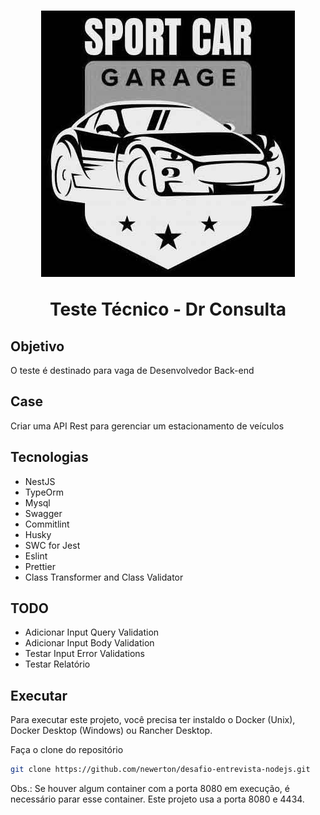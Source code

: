 <h1 align="center">

![Parking](https://raw.githubusercontent.com/newerton/desafio-entrevista-nodejs/main/public/logo.jpg)

  <a>
    Teste Técnico - Dr Consulta
  </a>
</h1>

## Objetivo
O teste é destinado para vaga de Desenvolvedor Back-end

## Case
Criar uma API Rest para gerenciar um estacionamento de veículos

## Tecnologias
- NestJS
- TypeOrm
- Mysql
- Swagger
- Commitlint
- Husky
- SWC for Jest
- Eslint
- Prettier
- Class Transformer and Class Validator

## TODO
 - Adicionar Input Query Validation
 - Adicionar Input Body Validation
 - Testar Input Error Validations
 - Testar Relatório


## Executar

Para executar este projeto, você precisa ter instaldo o Docker (Unix), Docker Desktop (Windows) ou Rancher Desktop.

Faça o clone do repositório

```bash
git clone https://github.com/newerton/desafio-entrevista-nodejs.git
```

Obs.: Se houver algum container com a porta 8080 em execução, é necessário parar esse container. Este projeto usa a porta 8080 e 4434.

